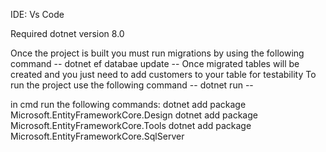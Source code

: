 IDE: Vs Code

Required dotnet version 8.0

Once the project is built you must run migrations by using the following command -- dotnet ef databae update --
Once migrated tables will be created and you just need to add customers to your table for testability
To run the project use the following command -- dotnet run --

in cmd 
run the following commands:
    dotnet add package Microsoft.EntityFrameworkCore.Design
    dotnet add package Microsoft.EntityFrameworkCore.Tools
    dotnet add package Microsoft.EntityFrameworkCore.SqlServer
